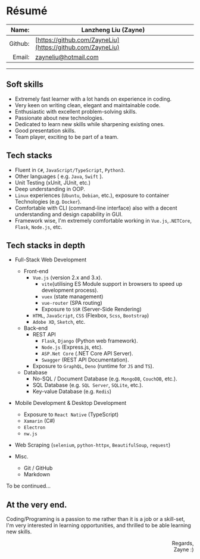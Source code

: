 # Résumé  <!-- omit in toc -->

|   Name: | Lanzheng Liu (Zayne)                                       |
| ------: | ---------------------------------------------------------- |
| Github: | [https://github.com/ZayneLiu](https://github.com/ZayneLiu) |
|  Email: | zayneliu@hotmail.com                                       |
___

## Soft skills
- Extremely fast learner with a lot hands on experience in coding.
- Very keen on writing clean, elegant and maintainable code.
- Enthusiastic with excellent problem-solving skills.
- Passionate about new technologies.
- Dedicated to learn new skills while sharpening existing ones.
- Good presentation skills.
- Team player, exciting to be part of a team.


## Tech stacks
- Fluent in `C#`, `JavaScript/TypeScript`, `Python3`.
- Other languages ( e.g. `Java`, `Swift` ).
- Unit Testing (xUnit, JUnit, etc.)
- Deep understanding in OOP.
- `Linux` experiences (`Ubuntu`, `Debian`, etc.), exposure to container Technologies (e.g. `Docker`).
- Comfortable with CLI (command-line interface) also with a decent understanding and design capability in GUI.
- Framework wise, I'm extremely comfortable working in `Vue.js`,`.NETCore`, `Flask`, `Node.js`, etc.

## Tech stacks in depth
- Full-Stack Web Development
  - Front-end
    - `Vue.js` (version 2.x and 3.x).
      - `vite`(utilising ES Module support in browsers to speed up development process).
      - `vuex` (state management)
      - `vue-router` (SPA routing)
      - Exposure to `SSR` (Server-Side Rendering)
    - `HTML`, `JavaScript`, `CSS` (Flexbox, `Scss`, `Bootstrap`)
    - `Adobe XD`, `Sketch`, etc.
  - Back-end
    - REST API
      - `Flask`, `Django` (Python web framework).
      - `Node.js` (Express.js, etc).
      - `ASP.Net Core` (.NET Core API Server).
      - `Swagger` (REST API Documentation).
    - Exposure to `GraphQL`, `Deno` (runtime for `JS` and `TS`).
  - Database
    - No-SQL / Document Database (e.g. `MongoDB`, `CouchDB`,  etc.).
    - SQL Database (e.g. `SQL Server`, `SQLite`,  etc.).
    - Key-value Database (e.g. `Redis`)

- Mobile Development & Desktop Development
  - Exposure to `React Native` (TypeScript)
  - `Xamarin` (C#)
  - `Electron`
  - `nw.js`

- Web Scraping (`selenium`, `python-httpx`, `BeautifulSoup`, `request`)

- Misc.
  - Git / GitHub
  - Markdown

To be continued...

## At the very end.
Coding/Programing is a passion to me rather than it is a job or a skill-set, I'm very interested in learning opportunities, and thrilled to be able learning new skills.

<div style="text-align: end;" >
Regards,<br/>
Zayne :)
</div>
